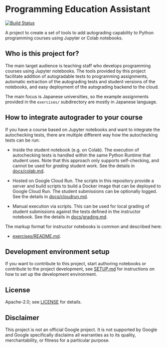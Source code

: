 # Programming Education Assistant

[![Build Status](https://travis-ci.org/google/prog-edu-assistant.svg?branch=master)](https://travis-ci.org/google/prog-edu-assistant)

A project to create a set of tools to add autograding capability to
Python programming courses using Jupyter or Colab notebooks.

## Who is this project for?

The main target audience is teaching staff who develops programming courses
using Jupyter notebooks. The tools provided by this project facilitate addition
of autogradable tests to programming assignments, automatic extraction of the
autograding tests and student versions of the notebooks, and easy deployment of
the autograding backend to the cloud.

The main focus is Japanese universities, so the example assignments provided
in the `exercises/` subdirectory are mostly in Japanese language.

## How to integrate autograder to your course

If you have a course based on Jupyter notebooks and want to integrate the
autochecking tests, there are multiple different way how the autochecking tests
can be run:

* Inside the student notebook (e.g. on Colab). The execution of autochecking
  tests is handled within the same Python Runtime that student uses. Note that
	this approach only supports self-checking, and cannot be used for _grading_
	student work. See the details in [docs/colab.md](docs/colab.md).

* Hosted on Google Cloud Run. The scripts in this repository provide a server
	and build scripts to build a Docker image that can be deployed to Google
	Cloud Run. The student submissions can be optionally logged.
	See the details in [docs/cloudrun.md](docs/cloudrun.md).

* Manual execution via scripts. This can be used for local grading of student
  submissions against the tests defined in the instructor notebook.
	See the details in [docs/grading.md](docs/grading.md).

The markup format for instructor notebooks is common and described here:

* [exercises/README.md](exercises/README.md).

## Development environment setup

If you want to contribute to this project, start authoring notebooks or
contribute to the project development, see
[SETUP.md](SETUP.md)
for instructions on how to set up the development environment.

## License

Apache-2.0; see [LICENSE](LICENSE) for details.

## Disclaimer

This project is not an official Google project. It is not supported by Google
and Google specifically disclaims all warranties as to its quality,
merchantability, or fitness for a particular purpose.
